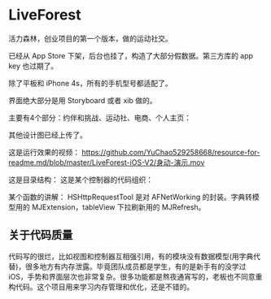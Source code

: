 # LiveForest

活力森林，创业项目的第一个版本，做的运动社交。

已经从 App Store 下架，后台也挂了，构造了大部分假数据。第三方库的 app key 也过期了。

除了平板和 iPhone 4s，所有的手机型号都适配了。

界面绝大部分是用 Storyboard 或者 xib 做的。

主要有4个部分：约伴和挑战、运动社、电商、个人主页：

其他设计图已经上传了。

这是运行效果的视频： https://github.com/YuChao529258668/resource-for-readme.md/blob/master/LiveForest-iOS-V2/身动-演示.mov

这是目录结构：
这是某个控制器的代码组织：

某个函数的讲解：
HSHttpRequestTool 是对 AFNetWorking 的封装。字典转模型用的 MJExtension，tableView 下拉刷新用的 MJRefresh。

## 关于代码质量
代码写的很烂，比如视图和控制器互相强引用，有的模块没有数据模型(用字典代替)，很多地方有内存泄露。毕竟团队成员都是学生，有的是新手有的没学过iOS，手势和界面层次也非常复杂。很多功能都是熬夜通宵写的，老板也不同意重构代码。这个项目用来学习内存管理和优化，还是不错的。
